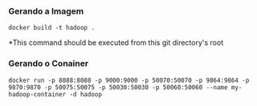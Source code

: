 ### Gerando a Imagem
```
docker build -t hadoop . 
```
*This command should be executed from this git directory's root
### Gerando o Conainer

```
docker run -p 8088:8088 -p 9000:9000 -p 50070:50070 -p 9864:9864 -p 9870:9870 -p 50075:50075 -p 50030:50030 -p 50060:50060 --name my-hadoop-container -d hadoop
```
